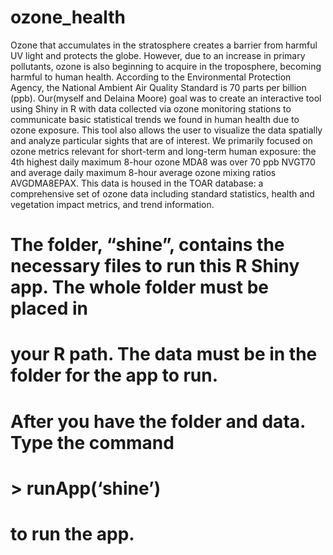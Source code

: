 # ozone_health
Ozone that accumulates in the stratosphere creates a barrier from harmful UV light and
protects the globe. However, due to an increase in primary pollutants, ozone is also beginning to
acquire in the troposphere, becoming harmful to human health. According to the Environmental
Protection Agency, the National Ambient Air Quality Standard is 70 parts per billion (ppb).
Our(myself and Delaina Moore) goal was to create an interactive tool using Shiny in R with data collected via ozone monitoring
stations to communicate basic statistical trends we found in human health due to ozone exposure.
This tool also allows the user to visualize the data spatially and analyze particular sights that
are of interest. We primarily focused on ozone metrics relevant for short-term and long-term
human exposure: the 4th highest daily maximum 8-hour ozone MDA8 was over 70 ppb NVGT70
and average daily maximum 8-hour average ozone mixing ratios AVGDMA8EPAX. This data is
housed in the TOAR database: a comprehensive set of ozone data including standard statistics,
health and vegetation impact metrics, and trend information.
# The folder, “shine”, contains the necessary files to run this R Shiny app. The whole folder must be placed in
# your R path. The data must be in the folder for the app to run.
# After you have the folder and data. Type the command
# > runApp(‘shine’)
# to run the app.

